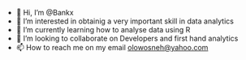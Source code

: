 - 👋 Hi, I’m @Bankx
- 👀 I’m interested in obtainig a very important skill in data analytics 
- 🌱 I’m currently learning how to analyse data using R
- 💞️ I’m looking to collaborate on Developers and first hand analytics 
- 📫 How to reach me on my email olowosneh@yahoo.com

<!---
Bankx/Bankx is a ✨ special ✨ repository because its `README.md` (this file) appears on your GitHub profile.
You can click the Preview link to take a look at your changes.
--->
